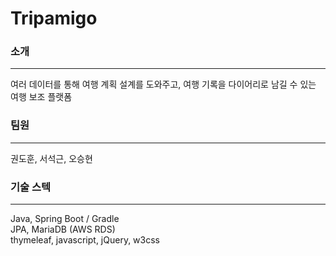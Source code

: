 # Tripamigo
### 소개   
---
  여러 데이터를 통해 여행 계획 설계를 도와주고, 여행 기록을 다이어리로 남길 수 있는 여행 보조 플랫폼   
   
   
   
### 팀원   
---
  권도훈, 서석근, 오승현   
   
   
   
### 기술 스텍   
---
  Java, Spring Boot / Gradle   
  JPA, MariaDB (AWS RDS)   
  thymeleaf, javascript, jQuery, w3css   
